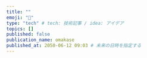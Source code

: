 ```yaml
---
title: ""
emoji: "💨"
type: "tech" # tech: 技術記事 / idea: アイデア
topics: []
published: false
publication_name: omakase
published_at: 2050-06-12 09:03 # 未来の日時を指定する
---
```

